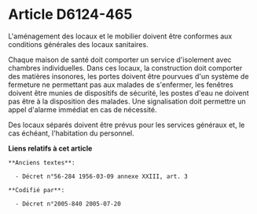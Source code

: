 # Article D6124-465

L'aménagement des locaux et le mobilier doivent être conformes aux conditions générales des locaux sanitaires.

Chaque maison de santé doit comporter un service d'isolement avec chambres individuelles. Dans ces locaux, la construction
doit comporter des matières insonores, les portes doivent être pourvues d'un système de fermeture ne permettant pas aux
malades de s'enfermer, les fenêtres doivent être munies de dispositifs de sécurité, les postes d'eau ne doivent pas être à la
disposition des malades. Une signalisation doit permettre un appel d'alarme immédiat en cas de nécessité.

Des locaux séparés doivent être prévus pour les services généraux et, le cas échéant, l'habitation du personnel.

**Liens relatifs à cet article**

	**Anciens textes**:

	  - Décret n°56-284 1956-03-09 annexe XXIII, art. 3

	**Codifié par**:

	  - Décret n°2005-840 2005-07-20
